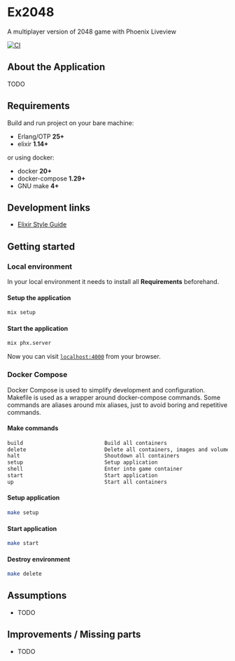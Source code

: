 # Ex2048

A multiplayer version of 2048 game with Phoenix Liveview

[![CI](https://github.com/lucazulian/ex2048/actions/workflows/ci.yml/badge.svg)](https://github.com/lucazulian/ex2048/actions/workflows/ci.yml)


## About the Application

TODO


## Requirements

Build and run project on your bare machine:

  - Erlang/OTP **25+**
  - elixir **1.14+**
  
or using docker:

  - docker **20+**
  - docker-compose **1.29+**
  - GNU make **4+**
  

## Development links

  * [Elixir Style Guide](https://github.com/christopheradams/elixir_style_guide)
  

## Getting started
 
### Local environment

In your local environment it needs to install all **Requirements** beforehand.

#### Setup the application

```bash
mix setup
```

#### Start the application

```bash
mix phx.server
```

Now you can visit [`localhost:4000`](http://localhost:4000) from your browser.


### Docker Compose

Docker Compose is used to simplify development and configuration.
Makefile is used as a wrapper around docker-compose commands.
Some commands are aliases around mix aliases, just to avoid boring and repetitive commands. 

#### Make commands

```bash
build                          Build all containers
delete                         Delete all containers, images and volumes
halt                           Shoutdown all containers
setup                          Setup application
shell                          Enter into game container
start                          Start application
up                             Start all containers
```

#### Setup application

```bash
make setup
```

#### Start application

```bash
make start
```

#### Destroy environment

```bash
make delete
```


## Assumptions

  - TODO


## Improvements / Missing parts

  - TODO
